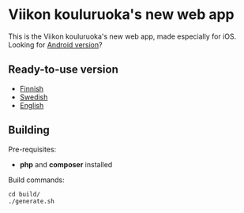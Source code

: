 # Viikon kouluruoka's new web app

This is the Viikon kouluruoka's new web app, made especially for iOS. Looking for [Android version](https://github.com/theel0ja/viikon-kouluruoka)?

## Ready-to-use version

* [Finnish](https://theel0ja.github.io/viikon-kouluruoka-webapp/index.fi.html)
* [Swedish](https://theel0ja.github.io/viikon-kouluruoka-webapp/index.sv.html)
* [English](https://theel0ja.github.io/viikon-kouluruoka-webapp/index.en.html)

## Building
Pre-requisites:

* **php** and **composer** installed

Build commands:

```
cd build/
./generate.sh
```
